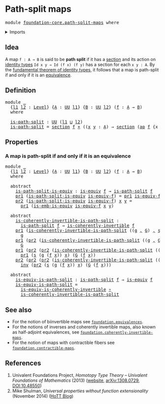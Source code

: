 # Path-split maps

<pre class="Agda"><a id="28" class="Keyword">module</a> <a id="35" href="foundation-core.path-split-maps.html" class="Module">foundation-core.path-split-maps</a> <a id="67" class="Keyword">where</a>
</pre>
<details><summary>Imports</summary>

<pre class="Agda"><a id="123" class="Keyword">open</a> <a id="128" class="Keyword">import</a> <a id="135" href="foundation.action-on-identifications-functions.html" class="Module">foundation.action-on-identifications-functions</a>
<a id="182" class="Keyword">open</a> <a id="187" class="Keyword">import</a> <a id="194" href="foundation.dependent-pair-types.html" class="Module">foundation.dependent-pair-types</a>
<a id="226" class="Keyword">open</a> <a id="231" class="Keyword">import</a> <a id="238" href="foundation.universe-levels.html" class="Module">foundation.universe-levels</a>

<a id="266" class="Keyword">open</a> <a id="271" class="Keyword">import</a> <a id="278" href="foundation-core.cartesian-product-types.html" class="Module">foundation-core.cartesian-product-types</a>
<a id="318" class="Keyword">open</a> <a id="323" class="Keyword">import</a> <a id="330" href="foundation-core.coherently-invertible-maps.html" class="Module">foundation-core.coherently-invertible-maps</a>
<a id="373" class="Keyword">open</a> <a id="378" class="Keyword">import</a> <a id="385" href="foundation-core.equivalences.html" class="Module">foundation-core.equivalences</a>
<a id="414" class="Keyword">open</a> <a id="419" class="Keyword">import</a> <a id="426" href="foundation-core.function-types.html" class="Module">foundation-core.function-types</a>
<a id="457" class="Keyword">open</a> <a id="462" class="Keyword">import</a> <a id="469" href="foundation-core.identity-types.html" class="Module">foundation-core.identity-types</a>
<a id="500" class="Keyword">open</a> <a id="505" class="Keyword">import</a> <a id="512" href="foundation-core.sections.html" class="Module">foundation-core.sections</a>
</pre>
</details>

## Idea

A map `f : A → B` is said to be **path split** if it has a
[section](foundation-core.sections.md) and its action on
[identity types](foundation-core.identity-types.md) `Id x y → Id (f x) (f y)`
has a section for each `x y : A`. By the
[fundamental theorem of identity types](foundation.fundamental-theorem-of-identity-types.md),
it follows that a map is path-split if and only if it is an
[equivalence](foundation-core.equivalences.md).

## Definition

<pre class="Agda"><a id="1024" class="Keyword">module</a> <a id="1031" href="foundation-core.path-split-maps.html#1031" class="Module">_</a>
  <a id="1035" class="Symbol">{</a><a id="1036" href="foundation-core.path-split-maps.html#1036" class="Bound">l1</a> <a id="1039" href="foundation-core.path-split-maps.html#1039" class="Bound">l2</a> <a id="1042" class="Symbol">:</a> <a id="1044" href="Agda.Primitive.html#591" class="Postulate">Level</a><a id="1049" class="Symbol">}</a> <a id="1051" class="Symbol">{</a><a id="1052" href="foundation-core.path-split-maps.html#1052" class="Bound">A</a> <a id="1054" class="Symbol">:</a> <a id="1056" href="Agda.Primitive.html#320" class="Primitive">UU</a> <a id="1059" href="foundation-core.path-split-maps.html#1036" class="Bound">l1</a><a id="1061" class="Symbol">}</a> <a id="1063" class="Symbol">{</a><a id="1064" href="foundation-core.path-split-maps.html#1064" class="Bound">B</a> <a id="1066" class="Symbol">:</a> <a id="1068" href="Agda.Primitive.html#320" class="Primitive">UU</a> <a id="1071" href="foundation-core.path-split-maps.html#1039" class="Bound">l2</a><a id="1073" class="Symbol">}</a> <a id="1075" class="Symbol">(</a><a id="1076" href="foundation-core.path-split-maps.html#1076" class="Bound">f</a> <a id="1078" class="Symbol">:</a> <a id="1080" href="foundation-core.path-split-maps.html#1052" class="Bound">A</a> <a id="1082" class="Symbol">→</a> <a id="1084" href="foundation-core.path-split-maps.html#1064" class="Bound">B</a><a id="1085" class="Symbol">)</a>
  <a id="1089" class="Keyword">where</a>

  <a id="1098" href="foundation-core.path-split-maps.html#1098" class="Function">is-path-split</a> <a id="1112" class="Symbol">:</a> <a id="1114" href="Agda.Primitive.html#320" class="Primitive">UU</a> <a id="1117" class="Symbol">(</a><a id="1118" href="foundation-core.path-split-maps.html#1036" class="Bound">l1</a> <a id="1121" href="Agda.Primitive.html#804" class="Primitive Operator">⊔</a> <a id="1123" href="foundation-core.path-split-maps.html#1039" class="Bound">l2</a><a id="1125" class="Symbol">)</a>
  <a id="1129" href="foundation-core.path-split-maps.html#1098" class="Function">is-path-split</a> <a id="1143" class="Symbol">=</a> <a id="1145" href="foundation-core.sections.html#706" class="Function">section</a> <a id="1153" href="foundation-core.path-split-maps.html#1076" class="Bound">f</a> <a id="1155" href="foundation-core.cartesian-product-types.html#543" class="Function Operator">×</a> <a id="1157" class="Symbol">((</a><a id="1159" href="foundation-core.path-split-maps.html#1159" class="Bound">x</a> <a id="1161" href="foundation-core.path-split-maps.html#1161" class="Bound">y</a> <a id="1163" class="Symbol">:</a> <a id="1165" href="foundation-core.path-split-maps.html#1052" class="Bound">A</a><a id="1166" class="Symbol">)</a> <a id="1168" class="Symbol">→</a> <a id="1170" href="foundation-core.sections.html#706" class="Function">section</a> <a id="1178" class="Symbol">(</a><a id="1179" href="foundation.action-on-identifications-functions.html#790" class="Function">ap</a> <a id="1182" href="foundation-core.path-split-maps.html#1076" class="Bound">f</a> <a id="1184" class="Symbol">{</a><a id="1185" class="Argument">x</a> <a id="1187" class="Symbol">=</a> <a id="1189" href="foundation-core.path-split-maps.html#1159" class="Bound">x</a><a id="1190" class="Symbol">}</a> <a id="1192" class="Symbol">{</a><a id="1193" class="Argument">y</a> <a id="1195" class="Symbol">=</a> <a id="1197" href="foundation-core.path-split-maps.html#1161" class="Bound">y</a><a id="1198" class="Symbol">}))</a>
</pre>
## Properties

### A map is path-split if and only if it is an equivalence

<pre class="Agda"><a id="1291" class="Keyword">module</a> <a id="1298" href="foundation-core.path-split-maps.html#1298" class="Module">_</a>
  <a id="1302" class="Symbol">{</a><a id="1303" href="foundation-core.path-split-maps.html#1303" class="Bound">l1</a> <a id="1306" href="foundation-core.path-split-maps.html#1306" class="Bound">l2</a> <a id="1309" class="Symbol">:</a> <a id="1311" href="Agda.Primitive.html#591" class="Postulate">Level</a><a id="1316" class="Symbol">}</a> <a id="1318" class="Symbol">{</a><a id="1319" href="foundation-core.path-split-maps.html#1319" class="Bound">A</a> <a id="1321" class="Symbol">:</a> <a id="1323" href="Agda.Primitive.html#320" class="Primitive">UU</a> <a id="1326" href="foundation-core.path-split-maps.html#1303" class="Bound">l1</a><a id="1328" class="Symbol">}</a> <a id="1330" class="Symbol">{</a><a id="1331" href="foundation-core.path-split-maps.html#1331" class="Bound">B</a> <a id="1333" class="Symbol">:</a> <a id="1335" href="Agda.Primitive.html#320" class="Primitive">UU</a> <a id="1338" href="foundation-core.path-split-maps.html#1306" class="Bound">l2</a><a id="1340" class="Symbol">}</a> <a id="1342" class="Symbol">(</a><a id="1343" href="foundation-core.path-split-maps.html#1343" class="Bound">f</a> <a id="1345" class="Symbol">:</a> <a id="1347" href="foundation-core.path-split-maps.html#1319" class="Bound">A</a> <a id="1349" class="Symbol">→</a> <a id="1351" href="foundation-core.path-split-maps.html#1331" class="Bound">B</a><a id="1352" class="Symbol">)</a>
  <a id="1356" class="Keyword">where</a>

  <a id="1365" class="Keyword">abstract</a>
    <a id="1378" href="foundation-core.path-split-maps.html#1378" class="Function">is-path-split-is-equiv</a> <a id="1401" class="Symbol">:</a> <a id="1403" href="foundation-core.equivalences.html#1353" class="Function">is-equiv</a> <a id="1412" href="foundation-core.path-split-maps.html#1343" class="Bound">f</a> <a id="1414" class="Symbol">→</a> <a id="1416" href="foundation-core.path-split-maps.html#1098" class="Function">is-path-split</a> <a id="1430" href="foundation-core.path-split-maps.html#1343" class="Bound">f</a>
    <a id="1436" href="foundation.dependent-pair-types.html#603" class="Field">pr1</a> <a id="1440" class="Symbol">(</a><a id="1441" href="foundation-core.path-split-maps.html#1378" class="Function">is-path-split-is-equiv</a> <a id="1464" href="foundation-core.path-split-maps.html#1464" class="Bound">is-equiv-f</a><a id="1474" class="Symbol">)</a> <a id="1476" class="Symbol">=</a> <a id="1478" href="foundation.dependent-pair-types.html#603" class="Field">pr1</a> <a id="1482" href="foundation-core.path-split-maps.html#1464" class="Bound">is-equiv-f</a>
    <a id="1497" href="foundation.dependent-pair-types.html#615" class="Field">pr2</a> <a id="1501" class="Symbol">(</a><a id="1502" href="foundation-core.path-split-maps.html#1378" class="Function">is-path-split-is-equiv</a> <a id="1525" href="foundation-core.path-split-maps.html#1525" class="Bound">is-equiv-f</a><a id="1535" class="Symbol">)</a> <a id="1537" href="foundation-core.path-split-maps.html#1537" class="Bound">x</a> <a id="1539" href="foundation-core.path-split-maps.html#1539" class="Bound">y</a> <a id="1541" class="Symbol">=</a>
      <a id="1549" href="foundation.dependent-pair-types.html#603" class="Field">pr1</a> <a id="1553" class="Symbol">(</a><a id="1554" href="foundation-core.equivalences.html#16523" class="Function">is-emb-is-equiv</a> <a id="1570" href="foundation-core.path-split-maps.html#1525" class="Bound">is-equiv-f</a> <a id="1581" href="foundation-core.path-split-maps.html#1537" class="Bound">x</a> <a id="1583" href="foundation-core.path-split-maps.html#1539" class="Bound">y</a><a id="1584" class="Symbol">)</a>

  <a id="1589" class="Keyword">abstract</a>
    <a id="1602" href="foundation-core.path-split-maps.html#1602" class="Function">is-coherently-invertible-is-path-split</a> <a id="1641" class="Symbol">:</a>
      <a id="1649" href="foundation-core.path-split-maps.html#1098" class="Function">is-path-split</a> <a id="1663" href="foundation-core.path-split-maps.html#1343" class="Bound">f</a> <a id="1665" class="Symbol">→</a> <a id="1667" href="foundation-core.coherently-invertible-maps.html#1517" class="Function">is-coherently-invertible</a> <a id="1692" href="foundation-core.path-split-maps.html#1343" class="Bound">f</a>
    <a id="1698" href="foundation.dependent-pair-types.html#603" class="Field">pr1</a> <a id="1702" class="Symbol">(</a><a id="1703" href="foundation-core.path-split-maps.html#1602" class="Function">is-coherently-invertible-is-path-split</a> <a id="1742" class="Symbol">((</a><a id="1744" href="foundation-core.path-split-maps.html#1744" class="Bound">g</a> <a id="1746" href="foundation.dependent-pair-types.html#689" class="InductiveConstructor Operator">,</a> <a id="1748" href="foundation-core.path-split-maps.html#1748" class="Bound">G</a><a id="1749" class="Symbol">)</a> <a id="1751" href="foundation.dependent-pair-types.html#689" class="InductiveConstructor Operator">,</a> <a id="1753" href="foundation-core.path-split-maps.html#1753" class="Bound">s</a><a id="1754" class="Symbol">))</a> <a id="1757" class="Symbol">=</a>
      <a id="1765" href="foundation-core.path-split-maps.html#1744" class="Bound">g</a>
    <a id="1771" href="foundation.dependent-pair-types.html#603" class="Field">pr1</a> <a id="1775" class="Symbol">(</a><a id="1776" href="foundation.dependent-pair-types.html#615" class="Field">pr2</a> <a id="1780" class="Symbol">(</a><a id="1781" href="foundation-core.path-split-maps.html#1602" class="Function">is-coherently-invertible-is-path-split</a> <a id="1820" class="Symbol">((</a><a id="1822" href="foundation-core.path-split-maps.html#1822" class="Bound">g</a> <a id="1824" href="foundation.dependent-pair-types.html#689" class="InductiveConstructor Operator">,</a> <a id="1826" href="foundation-core.path-split-maps.html#1826" class="Bound">G</a><a id="1827" class="Symbol">)</a> <a id="1829" href="foundation.dependent-pair-types.html#689" class="InductiveConstructor Operator">,</a> <a id="1831" href="foundation-core.path-split-maps.html#1831" class="Bound">s</a><a id="1832" class="Symbol">)))</a> <a id="1836" class="Symbol">=</a>
      <a id="1844" href="foundation-core.path-split-maps.html#1826" class="Bound">G</a>
    <a id="1850" href="foundation.dependent-pair-types.html#603" class="Field">pr1</a> <a id="1854" class="Symbol">(</a><a id="1855" href="foundation.dependent-pair-types.html#615" class="Field">pr2</a> <a id="1859" class="Symbol">(</a><a id="1860" href="foundation.dependent-pair-types.html#615" class="Field">pr2</a> <a id="1864" class="Symbol">(</a><a id="1865" href="foundation-core.path-split-maps.html#1602" class="Function">is-coherently-invertible-is-path-split</a> <a id="1904" class="Symbol">((</a><a id="1906" href="foundation-core.path-split-maps.html#1906" class="Bound">g</a> <a id="1908" href="foundation.dependent-pair-types.html#689" class="InductiveConstructor Operator">,</a> <a id="1910" href="foundation-core.path-split-maps.html#1910" class="Bound">G</a><a id="1911" class="Symbol">)</a> <a id="1913" href="foundation.dependent-pair-types.html#689" class="InductiveConstructor Operator">,</a> <a id="1915" href="foundation-core.path-split-maps.html#1915" class="Bound">s</a><a id="1916" class="Symbol">))))</a> <a id="1921" href="foundation-core.path-split-maps.html#1921" class="Bound">x</a> <a id="1923" class="Symbol">=</a>
      <a id="1931" href="foundation.dependent-pair-types.html#603" class="Field">pr1</a> <a id="1935" class="Symbol">(</a><a id="1936" href="foundation-core.path-split-maps.html#1915" class="Bound">s</a> <a id="1938" class="Symbol">(</a><a id="1939" href="foundation-core.path-split-maps.html#1906" class="Bound">g</a> <a id="1941" class="Symbol">(</a><a id="1942" href="foundation-core.path-split-maps.html#1343" class="Bound">f</a> <a id="1944" href="foundation-core.path-split-maps.html#1921" class="Bound">x</a><a id="1945" class="Symbol">))</a> <a id="1948" href="foundation-core.path-split-maps.html#1921" class="Bound">x</a><a id="1949" class="Symbol">)</a> <a id="1951" class="Symbol">(</a><a id="1952" href="foundation-core.path-split-maps.html#1910" class="Bound">G</a> <a id="1954" class="Symbol">(</a><a id="1955" href="foundation-core.path-split-maps.html#1343" class="Bound">f</a> <a id="1957" href="foundation-core.path-split-maps.html#1921" class="Bound">x</a><a id="1958" class="Symbol">))</a>
    <a id="1965" href="foundation.dependent-pair-types.html#615" class="Field">pr2</a> <a id="1969" class="Symbol">(</a><a id="1970" href="foundation.dependent-pair-types.html#615" class="Field">pr2</a> <a id="1974" class="Symbol">(</a><a id="1975" href="foundation.dependent-pair-types.html#615" class="Field">pr2</a> <a id="1979" class="Symbol">(</a><a id="1980" href="foundation-core.path-split-maps.html#1602" class="Function">is-coherently-invertible-is-path-split</a> <a id="2019" class="Symbol">((</a><a id="2021" href="foundation-core.path-split-maps.html#2021" class="Bound">g</a> <a id="2023" href="foundation.dependent-pair-types.html#689" class="InductiveConstructor Operator">,</a> <a id="2025" href="foundation-core.path-split-maps.html#2025" class="Bound">G</a><a id="2026" class="Symbol">)</a> <a id="2028" href="foundation.dependent-pair-types.html#689" class="InductiveConstructor Operator">,</a> <a id="2030" href="foundation-core.path-split-maps.html#2030" class="Bound">s</a><a id="2031" class="Symbol">))))</a> <a id="2036" href="foundation-core.path-split-maps.html#2036" class="Bound">x</a> <a id="2038" class="Symbol">=</a>
      <a id="2046" href="foundation-core.identity-types.html#7252" class="Function">inv</a> <a id="2050" class="Symbol">(</a><a id="2051" href="foundation.dependent-pair-types.html#615" class="Field">pr2</a> <a id="2055" class="Symbol">(</a><a id="2056" href="foundation-core.path-split-maps.html#2030" class="Bound">s</a> <a id="2058" class="Symbol">(</a><a id="2059" href="foundation-core.path-split-maps.html#2021" class="Bound">g</a> <a id="2061" class="Symbol">(</a><a id="2062" href="foundation-core.path-split-maps.html#1343" class="Bound">f</a> <a id="2064" href="foundation-core.path-split-maps.html#2036" class="Bound">x</a><a id="2065" class="Symbol">))</a> <a id="2068" href="foundation-core.path-split-maps.html#2036" class="Bound">x</a><a id="2069" class="Symbol">)</a> <a id="2071" class="Symbol">(</a><a id="2072" href="foundation-core.path-split-maps.html#2025" class="Bound">G</a> <a id="2074" class="Symbol">(</a><a id="2075" href="foundation-core.path-split-maps.html#1343" class="Bound">f</a> <a id="2077" href="foundation-core.path-split-maps.html#2036" class="Bound">x</a><a id="2078" class="Symbol">)))</a>

  <a id="2085" class="Keyword">abstract</a>
    <a id="2098" href="foundation-core.path-split-maps.html#2098" class="Function">is-equiv-is-path-split</a> <a id="2121" class="Symbol">:</a> <a id="2123" href="foundation-core.path-split-maps.html#1098" class="Function">is-path-split</a> <a id="2137" href="foundation-core.path-split-maps.html#1343" class="Bound">f</a> <a id="2139" class="Symbol">→</a> <a id="2141" href="foundation-core.equivalences.html#1353" class="Function">is-equiv</a> <a id="2150" href="foundation-core.path-split-maps.html#1343" class="Bound">f</a>
    <a id="2156" href="foundation-core.path-split-maps.html#2098" class="Function">is-equiv-is-path-split</a> <a id="2179" class="Symbol">=</a>
      <a id="2187" href="foundation-core.equivalences.html#5255" class="Function">is-equiv-is-coherently-invertible</a> <a id="2221" href="foundation-core.function-types.html#455" class="Function Operator">∘</a>
      <a id="2229" href="foundation-core.path-split-maps.html#1602" class="Function">is-coherently-invertible-is-path-split</a>
</pre>
## See also

- For the notion of biinvertible maps see
  [`foundation.equivalences`](foundation.equivalences.md).
- For the notions of inverses and coherently invertible maps, also known as
  half-adjoint equivalences, see
  [`foundation.coherently-invertible-maps`](foundation.coherently-invertible-maps.md).
- For the notion of maps with contractible fibers see
  [`foundation.contractible-maps`](foundation.contractible-maps.md).

## References

1. Univalent Foundations Project, _Homotopy Type Theory – Univalent Foundations
   of Mathematics_ (2013) ([website](https://homotopytypetheory.org/book/),
   [arXiv:1308.0729](https://arxiv.org/abs/1308.0729),
   [DOI:10.48550](https://doi.org/10.48550/arXiv.1308.0729))
2. Mike Shulman, _Universal properties without function extensionality_
   (November 2014)
   ([HoTT Blog](https://homotopytypetheory.org/2014/11/02/universal-properties-without-function-extensionality/))
